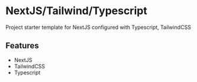 # NextJS/Tailwind/Typescript

Project starter template for NextJS configured with Typescript, TailwindCSS

## Features

- NextJS
- TailwindCSS
- Typescript

